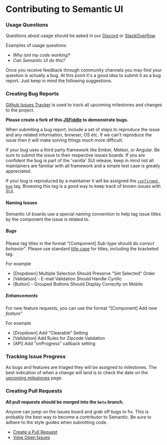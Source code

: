 # Contributing to Semantic UI

### Usage Questions

Questions about usage should be asked in our [Discord](https://discordapp.com/invite/YChxjJ3) or [StackOverflow](http://stackoverflow.com/questions/tagged/semantic-ui).

Examples of usage questions
* *Why isnt my code working?*
* *Can Semantic UI do this?*

Once you receive feedback through community channels you may find your question is actually a bug. At this point it's a good idea to submit it as a bug report. Just keep in mind the following suggestions.

### Creating Bug Reports

[Github Issues Tracker](https://github.com/fomantic/Fomantic-UI/issues) is used to track all upcoming milestones and changes to the project.

**Please create a fork of this [JSFiddle](https://jsfiddle.net/31d6y7mn) to demonstrate bugs.**

When submiting a bug report, include a set of steps to reproduce the issue and any related information, browser, OS etc. If we can't reproduce the issue then it will make solving things much more difficult.

If your bug uses a third party framework like Ember, Meteor, or Angular. Be sure to submit the issue to their respective issues boards. If you are confident the bug is part of the 'vanilla' SUI release, keep in mind not all maintainers are familiar with all framework and a simple test case is greatly appreciated.

If your bug is reproduced by a maintainer it will be assigned the [`confirmed bug`](https://github.com/fomantic/Fomantic-UI/issues?q=is%3Aopen+is%3Aissue+label%3A%22Confirmed+Bug%22) tag. Browsing this tag is a good way to keep track of known issues with SUI.

#### Naming Issues

Semantic UI boards use a special naming convention to help tag issue titles by the component the issue is related to.

##### Bugs
Please tag titles in the format "[Component] *Sub-type* should do *correct behavior*". Please use standard [title case](http://www.titlecase.com) for titles, including the bracketed tag.

For example
* [Dropdown] Multiple Selection Should Preserve "Set Selected" Order
* [Validation] - E-mail Validation Should Handle Cyrillic
* [Button] - Grouped Buttons Should Display Correctly on Mobile

##### Enhancements

For new feature requests, you can use the format "[Component] Add *new feature*"

For example
* [Dropdown] Add "Clearable" Setting
* [Validation] Add Rules for Zipcode Validation
* [API] Add "onProgress" callback setting


### Tracking Issue Progress

As bugs and features are triaged they will be assigned to milestones. The best indication of when a change will land is to check the date on the  [upcoming milestones](https://github.com/fomantic/Fomantic-UI/milestones) page.

### Creating Pull Requests

**All pull requests should be merged into the `beta` branch.**

Anyone can jump on the issues board and grab off bugs to fix. This is probably the best way to become a contributor to Semantic. Be sure to adhere to the style guides when submitting code.

* [Create a Pull Request](https://github.com/fomantic/Fomantic-UI/compare)
* [View Open Issues](https://github.com/fomantic/Fomantic-UI/issues)
